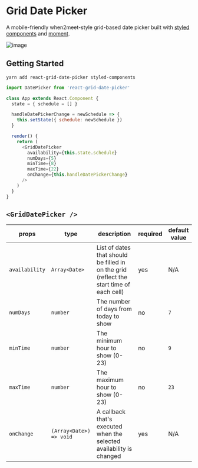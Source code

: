 # Grid Date Picker

A mobile-friendly when2meet-style grid-based date picker built with [styled components](https://github.com/styled-components/styled-components) and [moment](momentjs.com).

![image](https://image.ibb.co/jDKJBT/react_grid_date_picker.png)

## Getting Started

```
yarn add react-grid-date-picker styled-components
```

```js
import DatePicker from 'react-grid-date-picker'

class App extends React.Component {
  state = { schedule = [] }

  handleDatePickerChange = newSchedule => {
    this.setState({ schedule: newSchedule })
  }

  render() {
    return (
      <GridDatePicker
        availability={this.state.schedule}
        numDays={5}
        minTime={8}
        maxTime={22}
        onChange={this.handleDatePickerChange}
      />
    )
  }
}
```

## `<GridDatePicker />`

| props | type | description |required | default value |
--- | --- | --- | --- | ---
`availability` | `Array<Date>` | List of dates that should be filled in on the grid (reflect the start time of each cell) | yes | N/A
`numDays` | `number` | The number of days from today to show | no | `7`
`minTime` | `number` | The minimum hour to show (0-23) | no | `9`
`maxTime` | `number` | The maximum hour to show (0-23) | no | `23`
`onChange` | `(Array<Date>) => void` | A callback that's executed when the selected availability is changed | yes | N/A
